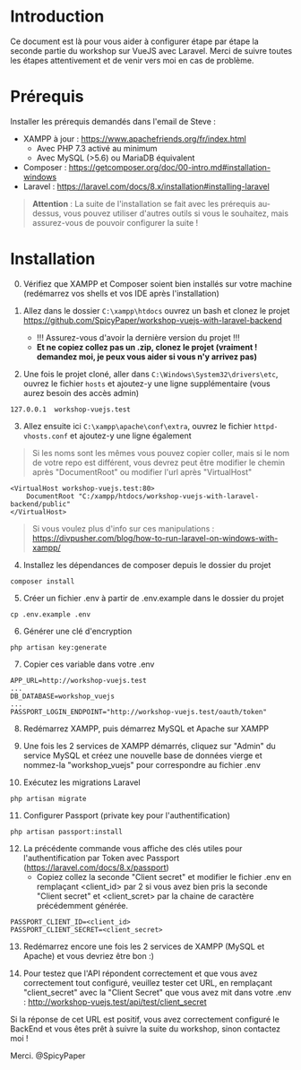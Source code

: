 # Introduction
Ce document est là pour vous aider à configurer étape par étape la seconde partie du workshop sur VueJS avec Laravel.
Merci de suivre toutes les étapes attentivement et de venir vers moi en cas de problème.

# Prérequis
Installer les prérequis demandés dans l'email de Steve :
- XAMPP à jour : https://www.apachefriends.org/fr/index.html
    - Avec PHP 7.3 activé au minimum
	- Avec MySQL (>5.6) ou MariaDB équivalent
- Composer : https://getcomposer.org/doc/00-intro.md#installation-windows
- Laravel : https://laravel.com/docs/8.x/installation#installing-laravel

> **Attention** : La suite de l'installation se fait avec les prérequis au-dessus, vous pouvez utiliser d'autres outils si vous le souhaitez, mais assurez-vous de pouvoir configurer la suite !

# Installation

0. Vérifiez que XAMPP et Composer soient bien installés sur votre machine (redémarrez vos shells et vos IDE après l'installation)

1. Allez dans le dossier `C:\xampp\htdocs` ouvrez un bash et clonez le projet https://github.com/SpicyPaper/workshop-vuejs-with-laravel-backend
	- !!! Assurez-vous d'avoir la dernière version du projet !!!
	- **Et ne copiez collez pas un .zip, clonez le projet (vraiment ! demandez moi, je peux vous aider si vous n'y arrivez pas)**

2. Une fois le projet cloné, aller dans `C:\Windows\System32\drivers\etc`, ouvrez le fichier `hosts` et ajoutez-y une ligne supplémentaire (vous aurez besoin des accès admin)
```
127.0.0.1  workshop-vuejs.test
```

3. Allez ensuite ici `C:\xampp\apache\conf\extra`, ouvrez le fichier `httpd-vhosts.conf` et ajoutez-y une ligne également
> Si les noms sont les mêmes vous pouvez copier coller, mais si le nom de votre repo est différent, vous devrez peut être modifier le chemin après "DocumentRoot" ou modifier l'url après "VirtualHost"
```
<VirtualHost workshop-vuejs.test:80>
    DocumentRoot "C:/xampp/htdocs/workshop-vuejs-with-laravel-backend/public"
</VirtualHost>
```
> Si vous voulez plus d'info sur ces manipulations : https://divpusher.com/blog/how-to-run-laravel-on-windows-with-xampp/

4. Installez les dépendances de composer depuis le dossier du projet
```
composer install
```

5. Créer un fichier .env à partir de .env.example dans le dossier du projet
```
cp .env.example .env
```

6. Générer une clé d'encryption
```
php artisan key:generate
```

7. Copier ces variable dans votre .env
```
APP_URL=http://workshop-vuejs.test
...
DB_DATABASE=workshop_vuejs
...
PASSPORT_LOGIN_ENDPOINT="http://workshop-vuejs.test/oauth/token"
```

8. Redémarrez XAMPP, puis démarrez MySQL et Apache sur XAMPP

9. Une fois les 2 services de XAMPP démarrés, cliquez sur "Admin" du service MySQL et créez une nouvelle base de données vierge et nommez-la "workshop_vuejs" pour correspondre au fichier .env
 
10. Exécutez les migrations Laravel
```
php artisan migrate
```

11. Configurer Passport (private key pour l'authentification)
```
php artisan passport:install
```

12. La précédente commande vous affiche des clés utiles pour l'authentification par Token avec Passport (https://laravel.com/docs/8.x/passport)
	- Copiez collez la seconde "Client secret" et modifier le fichier .env en remplaçant <client_id> par 2 si vous avez bien pris la seconde "Client secret" et <client_scret> par la chaine de caractère précédemment générée.
```
PASSPORT_CLIENT_ID=<client_id>
PASSPORT_CLIENT_SECRET=<client_secret>
```

13. Redémarrez encore une fois les 2 services de XAMPP (MySQL et Apache) et vous devriez être bon :)

14. Pour testez que l'API répondent correctement et que vous avez correctement tout configuré, veuillez tester cet URL, en remplaçant "client_secret" avec la "Client Secret" que vous avez mit dans votre .env :
http://workshop-vuejs.test/api/test/client_secret

Si la réponse de cet URL est positif, vous avez correctement configuré le BackEnd et vous êtes prêt à suivre la suite du workshop, sinon contactez moi !

Merci.
@SpicyPaper
